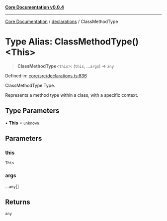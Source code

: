 [**Core Documentation v0.0.4**](../../README.md)

***

[Core Documentation](../../modules.md) / [declarations](../README.md) / ClassMethodType

# Type Alias: ClassMethodType()\<This\>

> **ClassMethodType**\<`This`\>: (`this`, ...`args`) => `any`

Defined in: [core/src/declarations.ts:836](https://github.com/stonemjs/core/blob/2adc2da4c7e3b5a9f593c198ba7e8ad639651777/src/declarations.ts#L836)

ClassMethodType Type.

Represents a method type within a class, with a specific context.

## Type Parameters

• **This** = `unknown`

## Parameters

### this

`This`

### args

...`any`[]

## Returns

`any`

